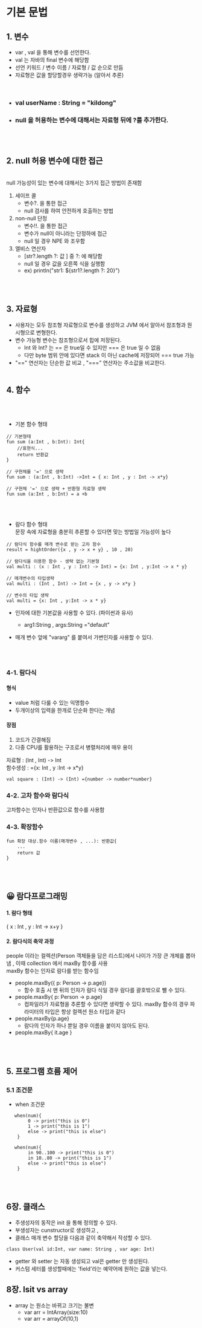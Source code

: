 # 기본 문법

## 1. 변수

- var , val 을 통해 변수를 선언한다.
- val 는 자바의 final 변수에 해당함
- 선언 키워드 / 변수 이름 / 자료형 / 값 순으로 만듬
- 자료형은 값을 할당할경우 생략가능 (알아서 추론)

<br>

- ### val userName : String = "kildong"
- ### null 을 허용하는 변수에 대해서는 자료형 뒤에 ?를 추가한다.

<br> </br>
## 2. null 허용 변수에 대한 접근
<br>  null 가능성이 있는 변수에 대해서는 3가지 접근 방법이 존재함
1. 세이프 콜
    - 변수?. 을 통한 접근
    - null 검사를 하여 안전하게 호출하는 방법
2. non-null 단정
    - 변수!!. 을 통한 접근
    - 변수가 null이 아니라는 단정하에 접근 
    - null 일 경우  NPE 와 조우함
3. 엘비스 연산자
    - [str?.length ?: 값 ] 중 ?: 에 해당함
    - null 일 경우 값을 오른쪽 식을 실행함
    - ex) println("str1: ${str1?.length ?: 20}")

<br> </br>
## 3. 자료형
- 사용자는 모두 참조형 자료형으로 변수를 생성하고 JVM 에서 알아서 참조형과 원시형으로 변형한다.
- 변수 가능형 변수는 참조형으로서 힙에 저장된다. 
    - Int 와 Int? 는 == 은 true일 수 있지만 === 은 true 일 수 없음
    - 다만 byte 범위 안에 있다면 stack 이 아닌 cache에 저장되어 === true 가능
- "==" 연산자는 단순한 값 비교 , "===" 연산자는 주소값을 비교한다.
<br><br>

## 4. 함수

<br></br>

- 기본 함수 형태

```
// 기본형태
fun sum (a:Int , b:Int): Int{
    //표현식...
    return 반환값
}
```  

```
// 구현체를 '=' 으로 생략
fun sum : (a:Int , b:Int) ->Int = { x: Int , y : Int -> x*y}
```

```
// 구현체 '=' 으로 생략 + 반환형 자료형 생략
fun sum (a:Int , b:Int) = a +b
```

<br><br>

- 람다 함수 형태  
  문장 속에 자료형을 충분히 추론할 수 있다면 맞는 방법일 가능성이 높다

```
// 람다식 함수를 매개 변수로 받는 고차 함수
result = hightOrder({x , y -> x + y} , 10 , 20)
```

```
// 람다식을 이용한 함수 - 생략 없는 기본형
val multi : (x : Int , y : Int) -> Int) = {x: Int , y:Int -> x * y}
```

```
// 매개변수의 타입생략
val multi : (Int , Int) -> Int = {x , y -> x*y }
```

```
// 변수의 타입 생략
val multi = {x: Int , y:Int -> x * y}
```

- 인자에 대한 기본값을 사용할 수 있다. (파이썬과 유사)
    - arg1:String , args:String ="default"

- 매개 변수 앞에 "vararg" 를 붙여서 가변인자를 사용할 수 있다.

<br><br>

### 4-1. 람다식

#### 형식

- value 처럼 다룰 수 있는 익명함수
- 두개이상의 입력을 한개로 단순화 한다는 개념

#### 장점

1. 코드가 간결해짐
2. 다중 CPU를 활용하는 구조로서 병렬처리에 매우 용이

자료형 : (Int , Int) -> Int  
함수생성 : ={x: Int , y :Int -> x*y}

```
val square : (Int) -> (Int) ={number -> number*number}
```

### 4-2. 고차 함수와 람다식

고차함수는 인자나 반환값으로 함수를 사용함

### 4-3. 확장함수

```
fun 확장 대상.함수 이름(매개변수 , ...): 반환값{
    ...
    return 값
}
```

<br></br>

## 😀 람다프로그래밍

#### 1. 람다 형태

{ x : Int , y : Int -> x+y }

#### 2. 람다식의 축약 과정

people 이라는 컬렉션(Person 객체들을 담은 리스트)에서 나이가 가장 큰 개체를 뽑아냄 , 이때 collection 에서 maxBy 함수를 사용    
maxBy 함수는 인자로 람다를 받는 함수임

- people.maxBy({ p: Person -> p.age})
    - 함수 호출 시 맨 뒤의 인자가 람다 식일 경우 람다를 괄호밖으로 뺄 수 있다.
- people.maxBy{ p: Person -> p.age}
    - 컴파일러가 자료형을 추론할 수 있다면 생략할 수 있다. maxBy 함수의 경우 파라미터의 타입은 항상 컬렉션 원소 타입과 같다
- people.maxBy{p.age}
    - 람다의 인자가 하나 뿐일 경우 이름을 붙이지 않아도 된다.
- people.maxBy{ it.age }

<br></br>

## 5. 프로그램 흐름 제어

### 5.1 조건문

- when 조건문

```
   when(num){
        0 -> print("this is 0")
        1 -> print("this is 1")
        else -> print("this is else")
    }
```

```
   when(num){
        in 90..100 -> print("this is 0")
        in 10..80 -> print("this is 1")
        else -> print("this is else")
    }
```

<br><br>

## 6장. 클래스

- 주생성자의 동작은 init 을 통해 정의할 수 있다.
- 부생성자는 cunstructor로 생성하고 ,
- 클래스 매개 변수 할당을 다음과 같이 축약해서 작성할 수 있다.

```
class User(val id:Int, var name: String , var age: Int)
```

- getter 와 setter 는 자동 생성되고 val은 getter 만 생성된다.
- 커스텀 세터를 생성할때에는 'field'라는 예약어에 원하는 값을 넣는다.

## 8장. lsit vs array

- array 는 원소는 바뀌고 크기는 불변
    - var arr = IntArray(size:10)
    - var arr = arrayOf(10,1)

